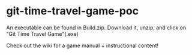 # git-time-travel-game-poc
An executable can be found in Build.zip. Download it, unzip, and click on "Git Time Travel Game"(.exe)

Check out the wiki for a game manual + instructional content!
